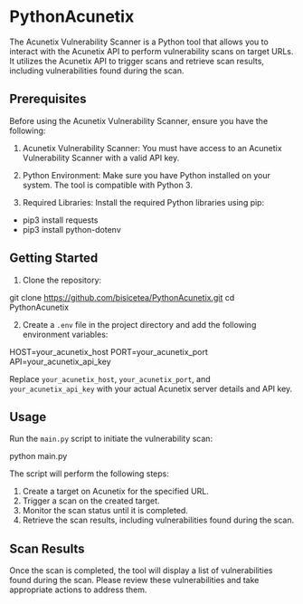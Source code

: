 # PythonAcunetix

The Acunetix Vulnerability Scanner is a Python tool that allows you to interact with the Acunetix API to perform vulnerability scans on target URLs. It utilizes the Acunetix API to trigger scans and retrieve scan results, including vulnerabilities found during the scan.

## Prerequisites

Before using the Acunetix Vulnerability Scanner, ensure you have the following:

1. Acunetix Vulnerability Scanner: You must have access to an Acunetix Vulnerability Scanner with a valid API key.

2. Python Environment: Make sure you have Python installed on your system. The tool is compatible with Python 3.

3. Required Libraries: Install the required Python libraries using pip:

- pip3 install requests
- pip3 install python-dotenv


## Getting Started

1. Clone the repository:

git clone https://github.com/bisicetea/PythonAcunetix.git
cd PythonAcunetix

2. Create a `.env` file in the project directory and add the following environment variables:

HOST=your_acunetix_host
PORT=your_acunetix_port
API=your_acunetix_api_key

Replace `your_acunetix_host`, `your_acunetix_port`, and `your_acunetix_api_key` with your actual Acunetix server details and API key.

## Usage

Run the `main.py` script to initiate the vulnerability scan:

python main.py

The script will perform the following steps:

1. Create a target on Acunetix for the specified URL.
2. Trigger a scan on the created target.
3. Monitor the scan status until it is completed.
4. Retrieve the scan results, including vulnerabilities found during the scan.

## Scan Results

Once the scan is completed, the tool will display a list of vulnerabilities found during the scan. Please review these vulnerabilities and take appropriate actions to address them.